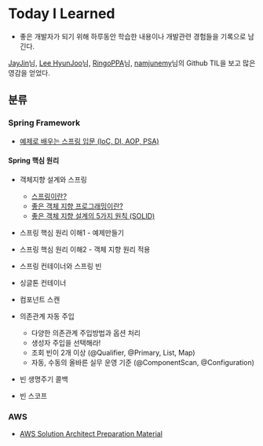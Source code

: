 

# Today I Learned

-   좋은 개발자가 되기 위해 하루동안 학습한 내용이나 개발관련 경험들을 기록으로 남긴다.

[JayJin](https://github.com/milooy)님,  [Lee HyunJoo](https://wayhome25.github.io/)님,  [RingoPPA](https://github.com/ksu3101)님, [namjunemy](https://github.com/namjunemy)님의 Github TIL을 보고 많은 영감을 얻었다.

## 분류
### Spring Framework
-   [예제로 배우는 스프링 입문 (IoC, DI, AOP, PSA)](https://github.com/bum12ark/TIL/blob/main/Spring/%EC%98%88%EC%A0%9C%EB%A1%9C%20%EB%B0%B0%EC%9A%B0%EB%8A%94%20%EC%8A%A4%ED%94%84%EB%A7%81%20%EC%9E%85%EB%AC%B8.md)

#### Spring 핵심 원리

- 객체지향 설계와 스프링
	-   [스프링이란?](https://github.com/bum12ark/TIL/blob/main/Spring/Spring%20Core%20Principles/1_Object%20Oriented%20Design%20and%20Spring/%EC%8A%A4%ED%94%84%EB%A7%81%EC%9D%B4%EB%9E%80.md)
	-   [좋은 객체 지향 프로그래밍이란?](https://github.com/bum12ark/TIL/blob/main/Spring/Spring%20Core%20Principles/1_Object%20Oriented%20Design%20and%20Spring/%EC%A2%8B%EC%9D%80%20%EA%B0%9D%EC%B2%B4%20%EC%A7%80%ED%96%A5%20%ED%94%84%EB%A1%9C%EA%B7%B8%EB%9E%98%EB%B0%8D%EC%9D%B4%EB%9E%80.md)
	-   [좋은 객체 지향 설계의 5가지 원칙 (SOLID)](https://github.com/bum12ark/TIL/blob/main/Spring/Spring%20Core%20Principles/1_Object%20Oriented%20Design%20and%20Spring/%EC%A2%8B%EC%9D%80%20%EA%B0%9D%EC%B2%B4%20%EC%A7%80%ED%96%A5%20%EC%84%A4%EA%B3%84%EC%9D%98%205%EA%B0%80%EC%A7%80%20%EC%9B%90%EC%B9%99%20(SOLID).md)

- 스프링 핵심 원리 이해1 - 예제만들기
- 스프링 핵심 원리 이해2 - 객체 지향 원리 적용
- 스프링 컨테이너와 스프링 빈
- 싱글톤 컨테이너
- 컴포넌트 스캔
- 의존관계 자동 주입
	- 다양한 의존관계 주입방법과 옵션 처리
	- 생성자 주입을 선택해라!
	- 조회 빈이 2개 이상 (@Qualifier, @Primary, List, Map)
	- 자동, 수동의 올바른 실무 운영 기준 (@ComponentScan, @Configuration)
- 빈 생명주기 콜백
- 빈 스코프

### AWS
-   [AWS Solution Architect Preparation Material](https://github.com/bum12ark/TIL/blob/main/AWS/AWS%20Solution%20Architect%20Preparation%20Material.md)
